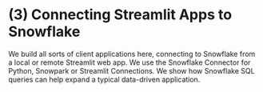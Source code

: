 # (3) Connecting Streamlit Apps to Snowflake

We build all sorts of client applications here, connecting to Snowflake from a local or remote Streamlit web app. We use the Snowflake Connector for Python, Snowpark or Streamlit Connections. We show how Snowflake SQL queries can help expand a typical data-driven application.